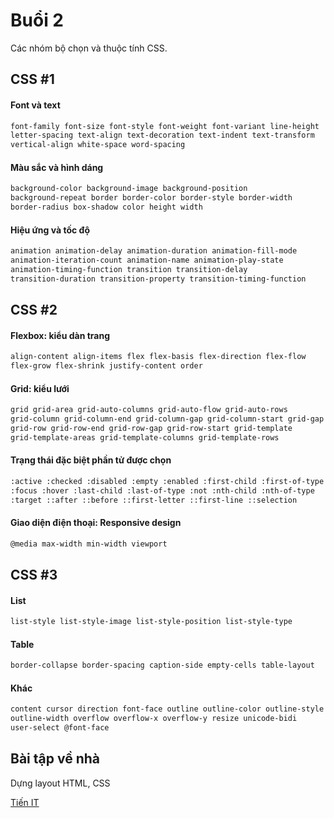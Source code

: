# Buổi 2

Các nhóm bộ chọn và thuộc tính CSS.

## CSS #1

#### Font và text

```html
font-family font-size font-style font-weight font-variant line-height
letter-spacing text-align text-decoration text-indent text-transform
vertical-align white-space word-spacing
```

#### Màu sắc và hình dáng

```html
background-color background-image background-position
background-repeat border border-color border-style border-width
border-radius box-shadow color height width
```

#### Hiệu ứng và tốc độ

```html
animation animation-delay animation-duration animation-fill-mode
animation-iteration-count animation-name animation-play-state
animation-timing-function transition transition-delay
transition-duration transition-property transition-timing-function
```

## CSS #2

#### Flexbox: kiểu dàn trang

```html
align-content align-items flex flex-basis flex-direction flex-flow
flex-grow flex-shrink justify-content order
```

#### Grid: kiểu lưới

```html
grid grid-area grid-auto-columns grid-auto-flow grid-auto-rows
grid-column grid-column-end grid-column-gap grid-column-start grid-gap
grid-row grid-row-end grid-row-gap grid-row-start grid-template
grid-template-areas grid-template-columns grid-template-rows
```

#### Trạng thái đặc biệt phần tử được chọn

```html
:active :checked :disabled :empty :enabled :first-child :first-of-type
:focus :hover :last-child :last-of-type :not :nth-child :nth-of-type
:target ::after ::before ::first-letter ::first-line ::selection
```

#### Giao diện điện thoại: Responsive design

```html
@media max-width min-width viewport
```

## CSS #3

#### List

```html
list-style list-style-image list-style-position list-style-type
```

#### Table

```html
border-collapse border-spacing caption-side empty-cells table-layout
```

#### Khác

```html
content cursor direction font-face outline outline-color outline-style
outline-width overflow overflow-x overflow-y resize unicode-bidi
user-select @font-face
```

## Bài tập về nhà

Dựng layout HTML, CSS

[Tiến IT](https://tienit.vn)
